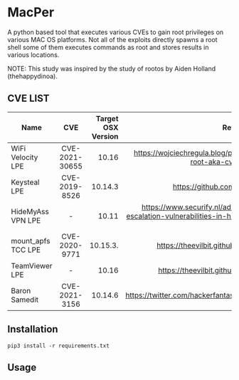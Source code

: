 # MacPer
A python based tool that executes various CVEs to gain root privileges on various MAC OS platforms. Not all of the exploits directly spawns a root shell some of them executes commands as root and stores results in various locations. 

NOTE: This study was inspired by the study of rootos by Aiden Holland (thehappydinoa). 


## CVE LIST

|Name                | CVE           | Target OSX Version  | Reference                                                                                            |
| -------------      |:-------------:| -------------------:|:----------------------------------------------------------------------------------------------------:|
| WiFi Velocity LPE  | CVE-2021-30655| 10.16               | https://wojciechregula.blog/post/press-5-keys-and-become-root-aka-cve-2021-30655/                    |
| Keysteal LPE       | CVE-2019-8526 | 10.14.3             |https://github.com/LinusHenze/Keysteal                                                                |
| HideMyAss VPN LPE  | -             | 10.11               |https://www.securify.nl/advisory/multiple-local-privilege-escalation-vulnerabilities-in-hidemyass-pro-vpn-client-v2x-for-os-x|
| mount_apfs TCC LPE |CVE-2020-9771  | 10.15.3.            |https://theevilbit.github.io/posts/cve_2020_9771/                                                     |       
| TeamViewer LPE     |-              | 10.16               |https://theevilbit.github.io/posts/teamviewer_lpe/                                                    |
| Baron Samedit      |CVE-2021-3156  | 10.14.6             |https://twitter.com/hackerfantastic/status/1356645638151303169                                        |

## Installation
```
pip3 install -r requirements.txt
```
## Usage
